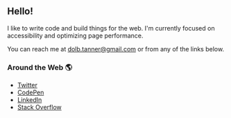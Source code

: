 ## Hello!

I like to write code and build things for the web. I'm currently focused on accessibility and optimizing page performance.

You can reach me at dolb.tanner@gmail.com or from any of the links below.

### Around the Web 🌎
* [Twitter](https://twitter.com/tannerdolby)
* [CodePen](https://codepen.io/tannerdolby)
* [LinkedIn](https://www.linkedin.com/in/tanner-dolby/)
* [Stack Overflow](https://stackoverflow.com/users/11389581/tanner-dolby)


